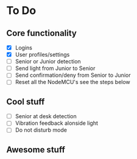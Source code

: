 # To Do
## Core functionality
- [x] Logins
- [x] User profiles/settings
- [ ] Senior or Junior detection
- [ ] Send light from Junior to Senior
- [ ] Send confirmation/deny from Senior to Junior
- [ ] Reset all the NodeMCU's see the steps below

## Cool stuff
- [ ] Senior at desk detection
- [ ] Vibration feedback alonside light
- [ ] Do not disturb mode

## Awesome stuff
